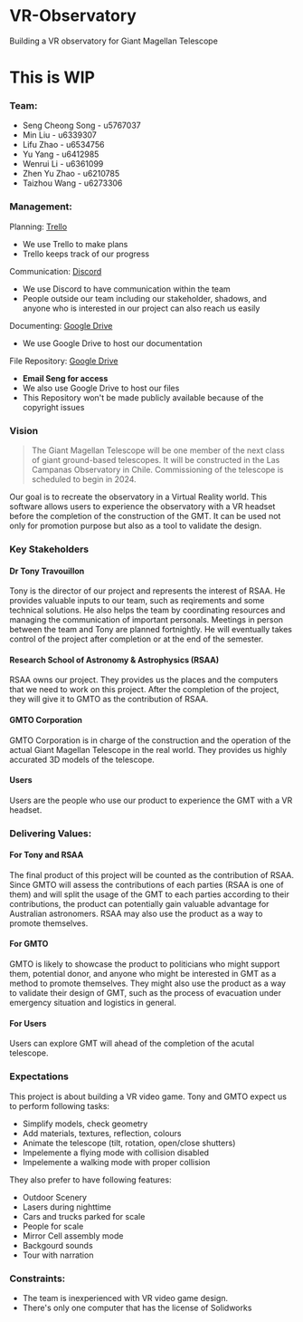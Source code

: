 # VR-Observatory
Building a VR observatory for Giant Magellan Telescope

# This is WIP

### Team:
* Seng Cheong Song - u5767037
* Min Liu - u6339307
* Lifu Zhao - u6534756
* Yu Yang - u6412985
* Wenrui Li - u6361099
* Zhen Yu Zhao - u6210785
* Taizhou Wang - u6273306

### Management:
Planning: [Trello](https://trello.com/b/b96tWd05/vr-observatory "VR Observatory")
* We use Trello to make plans
* Trello keeps track of our progress

Communication: [Discord](https://discord.gg/VTyjpGq "TechLauncher VR Observatory")
* We use Discord to have communication within the team
* People outside our team including our stakeholder, shadows, and anyone who is interested in our project can also reach us easily

Documenting: [Google Drive](https://drive.google.com/open?id=1i6sF93Loz_3rUczXJP7vv6xwW43V2_dm "TechLauncher VR Observatory")
* We use Google Drive to host our documentation

File Repository: [Google Drive](mailto:u5767037@anu.edu.au "Email Seng for access")
* **Email Seng for access**
* We also use Google Drive to host our files
* This Repository won't be made publicly available because of the copyright issues


### Vision
>The Giant Magellan Telescope will be one member of the next class of giant ground-based telescopes. It will be constructed in the Las Campanas Observatory in Chile. Commissioning of the telescope is scheduled to begin in 2024.

Our goal is to recreate the observatory in a Virtual Reality world. This software allows users to experience the observatory with a VR headset before the completion of the construction of the GMT. It can be used not only for promotion purpose but also as a tool to validate the design.

### Key Stakeholders
#### Dr Tony Travouillon
Tony is the director of our project and represents the interest of RSAA. He provides valuable inputs to our team, such as reqirements and some technical solutions. He also helps the team by coordinating resources and managing the communication of important personals. Meetings in person between the team and Tony are planned fortnightly. He will eventually takes control of the project after completion or at the end of the semester.

#### Research School of Astronomy & Astrophysics (RSAA)
RSAA owns our project. They provides us the places and the computers that we need to work on this project. After the completion of the project, they will give it to GMTO as the contribution of RSAA.

#### GMTO Corporation
GMTO Corporation is in charge of the construction and the operation of the actual Giant Magellan Telescope in the real world. They provides us highly accurated 3D models of the telescope.

#### Users
Users are the people who use our product to experience the GMT with a VR headset.

### Delivering Values:
#### For Tony and RSAA
The final product of this project will be counted as the contribution of RSAA. Since GMTO will assess the contributions of each parties (RSAA is one of them) and will split the usage of the GMT to each parties according to their contributions, the product can potentially gain valuable advantage for Australian astronomers. RSAA may also use the product as a way to promote themselves.

#### For GMTO
GMTO is likely to showcase the product to politicians who might support them, potential donor, and anyone who might be interested in GMT as a method to promote themselves. They might also use the product as a way to validate their design of GMT, such as the process of evacuation under emergency situation and logistics in general.

#### For Users
Users can explore GMT will ahead of the completion of the acutal telescope.

### Expectations
This project is about building a VR video game. Tony and GMTO expect us to perform following tasks:
* Simplify models, check geometry
* Add materials, textures, reflection, colours
* Animate the telescope (tilt, rotation, open/close shutters)
* Impelemente a flying mode with collision disabled
* Impelemente a walking mode with proper collision

They also prefer to have following features:
* Outdoor Scenery
* Lasers during nighttime
* Cars and trucks parked for scale
* People for scale
* Mirror Cell assembly mode
* Backgourd sounds
* Tour with narration

### Constraints:
* The team is inexperienced with VR video game design.
* There's only one computer that has the license of Solidworks



